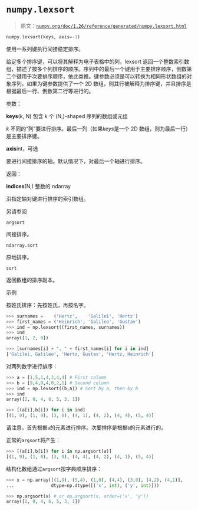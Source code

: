 # `numpy.lexsort`

> 原文：[`numpy.org/doc/1.26/reference/generated/numpy.lexsort.html`](https://numpy.org/doc/1.26/reference/generated/numpy.lexsort.html)

```py
numpy.lexsort(keys, axis=-1)
```

使用一系列键执行间接稳定排序。

给定多个排序键，可以将其解释为电子表格中的列，lexsort 返回一个整数索引数组，描述了按多个列排序的顺序。序列中的最后一个键用于主要排序顺序，倒数第二个键用于次要排序顺序，依此类推。键参数必须是可以转换为相同形状数组的对象序列。如果为键参数提供了一个 2D 数组，则其行被解释为排序键，并且排序是根据最后一行、倒数第二行等进行的。

参数：

**keys**(k, N) 包含 k 个 (N,)-shaped 序列的数组或元组

*k* 不同的“列”要进行排序。最后一列（如果*keys*是一个 2D 数组，则为最后一行）是主要排序键。

**axis**int，可选

要进行间接排序的轴。默认情况下，对最后一个轴进行排序。

返回：

**indices**(N,) 整数的 ndarray

沿指定轴对键进行排序的索引数组。

另请参阅

`argsort`

间接排序。

`ndarray.sort`

原地排序。

`sort`

返回数组的排序副本。

示例

按姓氏排序：先按姓氏，再按名字。

```py
>>> surnames =    ('Hertz',    'Galilei', 'Hertz')
>>> first_names = ('Heinrich', 'Galileo', 'Gustav')
>>> ind = np.lexsort((first_names, surnames))
>>> ind
array([1, 2, 0]) 
```

```py
>>> [surnames[i] + ", " + first_names[i] for i in ind]
['Galilei, Galileo', 'Hertz, Gustav', 'Hertz, Heinrich'] 
```

对两列数字进行排序：

```py
>>> a = [1,5,1,4,3,4,4] # First column
>>> b = [9,4,0,4,0,2,1] # Second column
>>> ind = np.lexsort((b,a)) # Sort by a, then by b
>>> ind
array([2, 0, 4, 6, 5, 3, 1]) 
```

```py
>>> [(a[i],b[i]) for i in ind]
[(1, 0), (1, 9), (3, 0), (4, 1), (4, 2), (4, 4), (5, 4)] 
```

请注意，首先根据`a`的元素进行排序。次要排序是根据`b`的元素进行的。

正常的`argsort`将产生：

```py
>>> [(a[i],b[i]) for i in np.argsort(a)]
[(1, 9), (1, 0), (3, 0), (4, 4), (4, 2), (4, 1), (5, 4)] 
```

结构化数组通过`argsort`按字典顺序排序：

```py
>>> x = np.array([(1,9), (5,4), (1,0), (4,4), (3,0), (4,2), (4,1)],
...              dtype=np.dtype([('x', int), ('y', int)])) 
```

```py
>>> np.argsort(x) # or np.argsort(x, order=('x', 'y'))
array([2, 0, 4, 6, 5, 3, 1]) 
```
